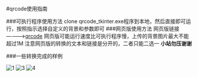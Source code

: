 #qrcode使用指南

###可执行程序使用方法
clone qrcode_tkinter.exe程序到本地，然后直接即可运行，按照指示选择自定义的背景和参数即可
###网页版使用方法
网页版链接————>[qrcode](http://bibibo.net:5000)
网页版可能运行速度比可执行程序慢，上传的背景图片最大不能超过1M
注意网页版的转换的文本和链接是分开的，二者只能二选一
**小站勿压谢谢**

###一些转换完成的样例

![1](https://bibibo.top/qrcode/example/1_qrcode.gif)
![3](https://bibibo.top/qrcode/example/3_qrcode.gif)
![4](https://bibibo.top/qrcode/example/images_qrcode.gif)
